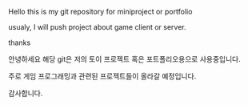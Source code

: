 Hello this is my git repository for miniproject or portfolio

usualy, I will push project about game client or server.

thanks

안녕하세요 해당 git은 저의 토이 프로젝트 혹은 포트폴리오용으로 사용중입니다.

주로 게임 프로그래밍과 관련된 프로젝트들이 올라갈 예정입니다.

감사합니다.
